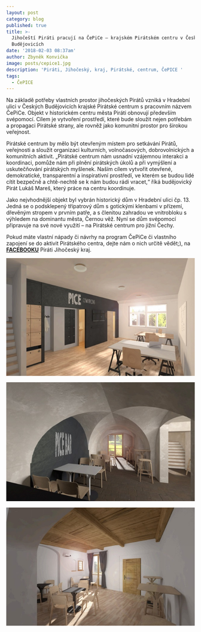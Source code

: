 ```yaml
---
layout: post
category: blog
published: true
title: >-
  Jihočeští Piráti pracují na ČePiCe – krajském Pirátském centru v Českých
  Budějovicích
date: '2018-02-03 08:37am'
author: Zbyněk Konvička
image: posts/cepice1.jpg
description: 'Piráti, Jihočeský, kraj, Pirátské, centrum, ČePICE '
tags:
  - ČePICE
---
```

Na základě potřeby vlastních prostor jihočeských Pirátů vzniká v Hradební ulici v Českých Budějovicích krajské Pirátské centrum s pracovním názvem ČePiCe. Objekt v historickém centru města Piráti obnovují především svépomocí. Cílem je vytvoření prostředí, které bude sloužit nejen potřebám a propagaci Pirátské strany, ale rovněž jako komunitní prostor pro širokou veřejnost. 

Pirátské centrum by mělo být otevřeným místem pro setkávání Pirátů, veřejnosti a sloužit organizaci kulturních, volnočasových, dobrovolnických a komunitních aktivit. „Pirátské centrum nám usnadní vzájemnou interakci a koordinaci, pomůže nám při plnění pirátských úkolů a při vymýšlení a uskutečňování pirátských myšlenek. Naším cílem vytvořit otevřené, demokratické, transparentní a inspirativní prostředí, ve kterém se budou lidé cítit bezpečně a chtě-nechtě se k nám budou rádi vracet,“ říká budějovický Pirát Lukáš Mareš, který práce na centru koordinuje.

Jako nejvhodnější objekt byl vybrán historický dům v Hradební ulici čp. 13. Jedná se o podsklepený třípatrový dům s gotickými klenbami v přízemí, dřevěným stropem v prvním patře, a s členitou zahradou ve vnitrobloku s výhledem na dominantu města, Černou věž. Nyní se dům svépomocí připravuje na své nové využití – na Pirátské centrum pro jižní Čechy.

Pokud máte vlastní nápady či návrhy na program ČePiCe či vlastního zapojení se do aktivit Pirátského centra, dejte nám o nich určitě vědět;), na [**FACEBOOKU**](https://www.facebook.com/pirati.jck/) Piráti Jihočeský kraj.

![Vizualizace ČePICE](/assets/img/posts/cepice3.jpg)

![Vizualizace ČePICE](/assets/img/posts/cepice4.jpg)

![Vizualizace ČePICE](/assets/img/posts/cepice2.jpg)

